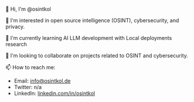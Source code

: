 👋 Hi, I'm @osintkol

👀 I'm interested in open source intelligence (OSINT), cybersecurity, and privacy.

🌱 I'm currently learning AI LLM development with Local deployments research

💞️ I'm looking to collaborate on projects related to OSINT and cybersecurity.

📫 How to reach me:

* Email: info@osintkol.de
* Twitter: n/a
* LinkedIn: [linkedin.com/in/osintkol](https://www.linkedin.com/company/osint-kolkata/about/?viewAsMember=true)

<!---
osintkol/osintkol is a ✨ special ✨ repository because its `README.md` (this file) appears on your GitHub profile.
You can click the Preview link to take a look at your changes.
--->

